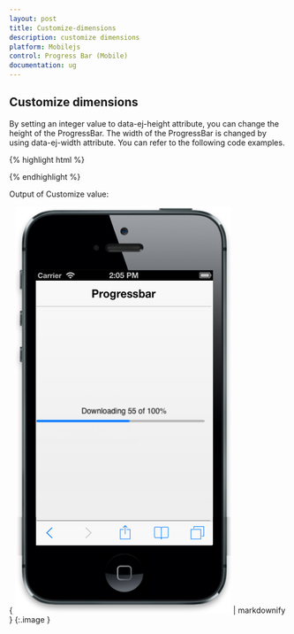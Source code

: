 ```yaml
---
layout: post
title: Customize-dimensions
description: customize dimensions
platform: Mobilejs
control: Progress Bar (Mobile)
documentation: ug
---
```


## Customize dimensions

By setting an integer value to data-ej-height attribute, you can change the height of the ProgressBar. The width of the ProgressBar is changed by using data-ej-width attribute. You can refer to the following code examples.

{% highlight html %}

<div id="progressbar_sample" data-role="ejmprogress" data-ej-height=10></div>



{% endhighlight %}

Output of Customize value:

{ ![F:/Progrimg/ios7_phone - Copy (2).png](Customize-dimensions_images/Customize-dimensions_img1.png) | markdownify }
{:.image }


